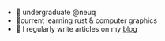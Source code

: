 
- 🌱 undergraduate @neuq
- 🦄current learning rust & computer graphics
- 📝 I regularly write articles on my [blog](https://kcfuler.notion.site/Kcfuler-s-Blog-7e46a5d7eadf4f5ab0791bae1fa71ff5?pvs=4)

